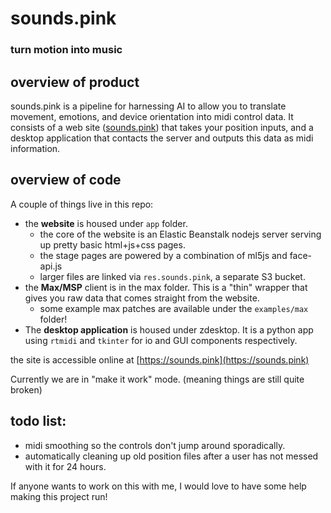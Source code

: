 # sounds.pink
### turn motion into music

## overview of product
sounds.pink is a pipeline for harnessing AI to allow you to translate movement, emotions, and device orientation into midi control data. It consists of a web site ([sounds.pink](https://sounds.pink)) that takes your position inputs, and a desktop application that contacts the server and outputs this data as midi information.

## overview of code
A couple of things live in this repo:

- the **website** is housed under `app` folder.
   - the core of the website is an Elastic Beanstalk nodejs server serving up pretty basic html+js+css pages.
   - the stage pages are powered by a combination of ml5js and face-api.js
   - larger files are linked via `res.sounds.pink`, a separate S3 bucket.
- the **Max/MSP** client is in the max folder. This is a "thin" wrapper that gives you raw data that comes straight from the website.
   - some example max patches are available under the `examples/max` folder!
- The **desktop application** is housed under zdesktop. It is a python app using `rtmidi` and `tkinter` for io and GUI components respectively. 

the site is accessible online at [https://sounds.pink](https://sounds.pink)

Currently we are in "make it work" mode. (meaning things are still quite broken)

## todo list:

- midi smoothing so the controls don't jump around sporadically. 
- automatically cleaning up old position files after a user has not messed with it for 24 hours.

If anyone wants to work on this with me, I would love to have some help making this project run!